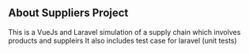 

## About Suppliers Project

This is a VueJs and Laravel simulation of a supply chain which involves products and suppleirs
It also includes test case for laravel (unit tests)
